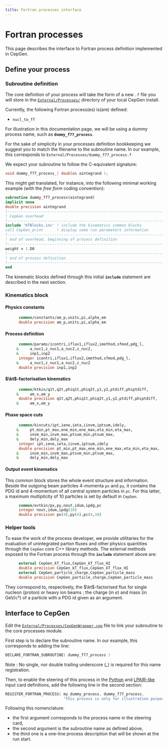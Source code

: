 ```yaml
---
title: Fortran processes interface
---
```


# Fortran processes

This page describes the interface to Fortran process definition implemented in CepGen.

## Define your process

### Subroutine definition

The core definition of your process will take the form of a new `.f` file you will store in the [`External/Processes/`](https://github.com/forthommel/cepgen-dev/blob/devel/External/Processes) directory of your local CepGen install.

Currently, the following Fortran process(es) is(are) defined:

- `nucl_to_ff`

For illustration in this documentation page, we will be using a dummy process name, such as **`dummy_f77_process`**.

For the sake of simplicity in your processes definition bookkeeping we suggest you to match the filename to the subroutine name.
In our example, this corresponds to `External/Processes/dummy_f77_process.f`

We expect your subroutine to follow the C-equivalent signature:
~~~ c
void dummy_f77_process_( double& aintegrand );
~~~

This might get translated, for instance, into the following minimal working example (with the _free form_ coding convention):

~~~ fortran
subroutine dummy_f77_process(aintegrand)
implicit none
double precision aintegrand
!--------------------------------------------------------------------------
! CepGen overhead
!--------------------------------------------------------------------------
include 'KTBlocks.inc' ! include the kinematics common blocks
call CepGen_print      ! display some run parameters information
!--------------------------------------------------------------------------
! end of overhead, beginning of process definition
!--------------------------------------------------------------------------
weight = 1.D0
!--------------------------------------------------------------------------
! end of process definition
!--------------------------------------------------------------------------
end
~~~

The kinematic blocks defined through this initial **`include`** statement are described in the next section.

### Kinematics block

#### Physics constants
~~~ fortran
      common/constants/am_p,units,pi,alpha_em
      double precision am_p,units,pi,alpha_em
~~~

#### Process definition

~~~ fortran
      common/params/icontri,iflux1,iflux2,imethod,sfmod,pdg_l,
     &     a_nuc1,z_nuc1,a_nuc2,z_nuc2,
     &     inp1,inp2
      integer icontri,iflux1,iflux2,imethod,sfmod,pdg_l,
     &     a_nuc1,z_nuc1,a_nuc2,z_nuc2
      double precision inp1,inp2
~~~

#### $\kt$-factorisation kinematics

~~~ fortran
      common/ktkin/q1t,q2t,phiq1t,phiq2t,y1,y2,ptdiff,phiptdiff,
     &     am_x,am_y
      double precision q1t,q2t,phiq1t,phiq2t,y1,y2,ptdiff,phiptdiff,
     &     am_x,am_y
~~~

#### Phase space cuts

~~~ fortran
      common/kincuts/ipt,iene,ieta,iinvm,iptsum,idely,
     &     pt_min,pt_max,ene_min,ene_max,eta_min,eta_max,
     &     invm_min,invm_max,ptsum_min,ptsum_max,
     &     dely_min,dely_max
      integer ipt,iene,ieta,iinvm,iptsum,idely
      double precision pt_min,pt_max,ene_min,ene_max,eta_min,eta_max,
     &     invm_min,invm_max,ptsum_min,ptsum_max,
     &     dely_min,dely_max
~~~

#### Output event kinematics

This common block stores the whole event structure and information.
Beside the outgoing beam particles 4-momenta `px` and `py`, it contains the PDG id and 4-momentum of all central system particles in `pc`.
For this latter, a maximum multiplicity of 10 particles is set by default in `CepGen`.

~~~ fortran
      common/evtkin/px,py,nout,idum,ipdg,pc
      integer nout,idum,ipdg(10)
      double precision px(4),py(4),pc(4,10)
~~~

### Helper tools

To ease the work of the process developer, we provide utilitaries for the evaluation of unintegrated parton fluxes and other physics quantities through the `CepGen` core C++ library methods.
The external methods exposed to the Fortran process through the **`include`** statement above are:

~~~ fortran
      external CepGen_kT_flux,CepGen_kT_flux_HI
      double precision CepGen_kT_flux,CepGen_kT_flux_HI
      external CepGen_particle_charge,CepGen_particle_mass
      double precision CepGen_particle_charge,CepGen_particle_mass
~~~

They correspond to, respectively, the $\kt$-factorised flux for single nucleon (proton) or heavy ion beams ; the charge (in $e$) and mass (in GeV/c²) of a particle with a PDG id given as an argument.

## Interface to CepGen

Edit the [`External/Processes/CepGenWrapper.cpp`](https://github.com/forthommel/cepgen-dev/blob/devel/External/Processes/CepGenWrapper.cpp) file to link your subroutine to the core processes module.

First step is to declare the subroutine name. In our example, this corresponds to adding the line:

~~~ C
DECLARE_FORTRAN_SUBROUTINE( dummy_f77_process )
~~~

Note
: No single, nor double trailing underscore (*_*) is required for this name registration.

Then, to enable the steering of this process in the [Python](/steering-cards/python) and [LPAIR-like](/steering-cards/lpair) input card definitions, add the following line in the second section:

~~~ C
REGISTER_FORTRAN_PROCESS( my_dummy_process, dummy_f77_process,
                          "this process is only for illustration purposes" )
~~~

Following this nomenclature:

- the first argument corresponds to the process name in the steering card,
- the second argument is the subroutine name as defined above,
- the third one is a one-line process description that will be shown at the run start.

